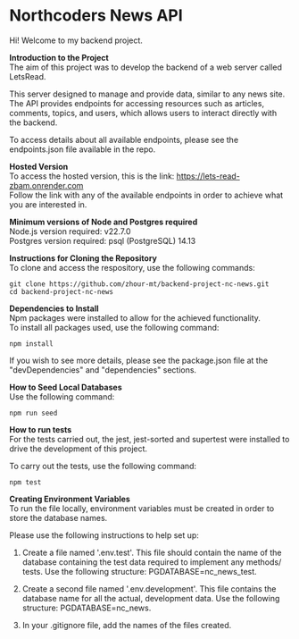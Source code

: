 # Northcoders News API

Hi! Welcome to my backend project.

**Introduction to the Project**  
The aim of this project was to develop the backend of a web server called LetsRead.  

This server designed to manage and provide data, similar to any news site. The API provides endpoints for accessing resources such as articles, comments, topics, and users, which allows users to interact directly with the backend.  

To access details about all available endpoints, please see the endpoints.json file available in the repo.  

**Hosted Version**  
To access the hosted version, this is the link: https://lets-read-zbam.onrender.com  
Follow the link with any of the available endpoints in order to achieve what you are interested in.  

**Minimum versions of Node and Postgres required**  
Node.js version required: v22.7.0  
Postgres version required: psql (PostgreSQL) 14.13  

**Instructions for Cloning the Repository**  
To clone and access the respository, use the following commands:  

```  
git clone https://github.com/zhour-mt/backend-project-nc-news.git  
cd backend-project-nc-news  
```  

**Dependencies to Install**  
Npm packages were installed to allow for the achieved functionality.  
To install all packages used, use the following command:  

```  
npm install  
```  

If you wish to see more details, please see the package.json file at the "devDependencies" and "dependencies" sections.  

**How to Seed Local Databases**  
Use the following command:  

```  
npm run seed  
```  

**How to run tests**  
For the tests carried out, the jest, jest-sorted and supertest were installed to drive the development of this project.  

To carry out the tests, use the following command:  

```  
npm test  
```  

**Creating Environment Variables**  
To run the file locally, environment variables must be created in order to store the database names.  

Please use the following instructions to help set up:  

1. Create a file named '.env.test'. This file should contain the name of the database containing the test data required to implement any methods/ tests. Use the following structure: PGDATABASE=nc_news_test.  

2. Create a second file named '.env.development'. This file contains the database name for all the actual, development data. Use the following structure: PGDATABASE=nc_news.  

3. In your .gitignore file, add the names of the files created.  
